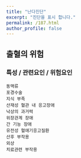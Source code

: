 ```yaml
---
title: "난다진단"
excerpt: "진단을 표시 합니다."
permalink: /187.html
author_profile: false
---
```

## 출혈의 위험



### 특성 / 관련요인 / 위험요인

>   

    동맥류
    포경수술
    지식 부족
    산재성 혈관 내 응고장애
    낙상의 과거력
    위장관계 장애
    간 기능 장애
    유전성 혈애기응고질환
    산후 부작용
    외상
    치료관련 부작용
